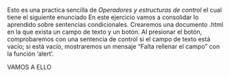 Esto es una practica sencilla de _Operadores y estructuras de control_
el cual tiene el siguiente enunciado
En este ejercicio vamos a consolidar lo aprendido sobre sentencias condicionales. Crearemos una documento .html en la que exista un campo de texto y un botón. Al presionar el botón, comprobaremos con una sentencia de control si el campo de texto está vacío; si está vacío, mostraremos un mensaje “Falta rellenar el campo” con la función ‘alert’.

VAMOS A ELLO
